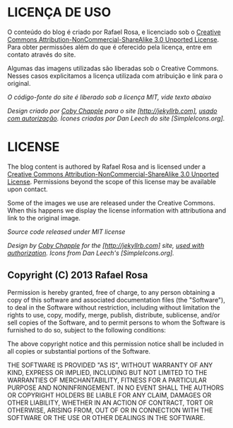 # LICENÇA DE USO

O conteúdo do blog é criado por Rafael Rosa, e licenciado sob o [Creative Commons Attribution-NonCommercial-ShareAlike 3.0 Unported License](http://creativecommons.org/licenses/by-nc-sa/3.0/deed.en_GB). Para obter permissões além do que é oferecido pela licença, entre em contato através do site.

Algumas das imagens utilizadas são liberadas sob o Creative Commons. Nesses casos explicitamos a licença utilizada com atribuição e link para o original.

*O código-fonte do site é liberado sob a licença MIT, vide texto abaixo*

*Design criado por [Coby Chapple](http://http//twitter.com/cobyism) para o site [http://jekyllrb.com], [usado com autorização](https://twitter.com/cobyism/status/351700740068212737). Ícones criadas por Dan Leech do site [SimpleIcons.org].* 

# LICENSE

The blog content is authored by Rafael Rosa and is licensed under a [Creative Commons Attribution-NonCommercial-ShareAlike 3.0 Unported License](http://creativecommons.org/licenses/by-nc-sa/3.0/deed.en_GB). Permissions beyond the scope of this license may be available upon contact.

Some of the images we use are released under the Creative Commons. When this happens we display the license information with attributiona and link to the original image.

*Source code released under MIT license*

*Design by [Coby Chapple](http://http//twitter.com/cobyism) for the [http://jekyllrb.com] site, [used with authorization](https://twitter.com/cobyism/status/351700740068212737). Icons from Dan Leech's [SimpleIcons.org].*

## Copyright (C) 2013 Rafael Rosa

Permission is hereby granted, free of charge, to any person obtaining a copy of this software and associated documentation files (the "Software"), to deal in the Software without restriction, including without limitation the rights to use, copy, modify, merge, publish, distribute, sublicense, and/or sell copies of the Software, and to permit persons to whom the Software is furnished to do so, subject to the following conditions:

The above copyright notice and this permission notice shall be included in all copies or substantial portions of the Software.

THE SOFTWARE IS PROVIDED "AS IS", WITHOUT WARRANTY OF ANY KIND, EXPRESS OR IMPLIED, INCLUDING BUT NOT LIMITED TO THE WARRANTIES OF MERCHANTABILITY, FITNESS FOR A PARTICULAR PURPOSE AND NONINFRINGEMENT. IN NO EVENT SHALL THE AUTHORS OR COPYRIGHT HOLDERS BE LIABLE FOR ANY CLAIM, DAMAGES OR OTHER LIABILITY, WHETHER IN AN ACTION OF CONTRACT, TORT OR OTHERWISE, ARISING FROM, OUT OF OR IN CONNECTION WITH THE SOFTWARE OR THE USE OR OTHER DEALINGS IN THE SOFTWARE.
